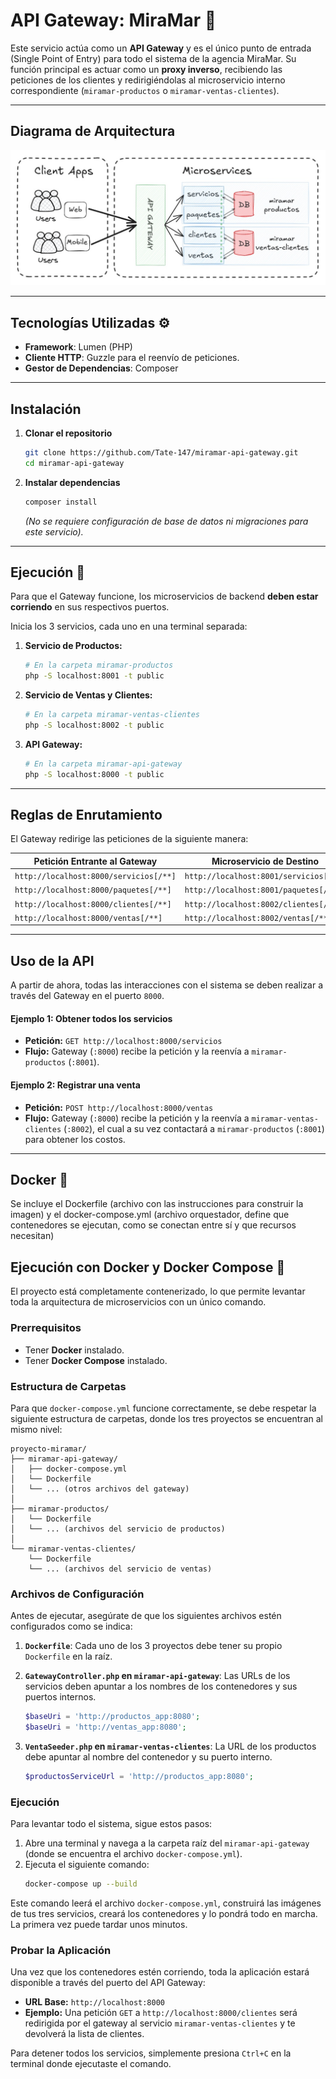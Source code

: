 # API Gateway: MiraMar 🚪

Este servicio actúa como un **API Gateway** y es el único punto de entrada (Single Point of Entry) para todo el sistema de la agencia MiraMar. Su función principal es actuar como un **proxy inverso**, recibiendo las peticiones de los clientes y redirigiéndolas al microservicio interno correspondiente (`miramar-productos` o `miramar-ventas-clientes`).

---

## Diagrama de Arquitectura

![Diagrama de Flujo](/img/DiagramaFlujo.jpg "Diagrama de Flujo")

---

## Tecnologías Utilizadas ⚙️

* **Framework**: Lumen (PHP)
* **Cliente HTTP**: Guzzle para el reenvío de peticiones.
* **Gestor de Dependencias**: Composer

---

## Instalación

1.  **Clonar el repositorio**
    ```bash
    git clone https://github.com/Tate-147/miramar-api-gateway.git
    cd miramar-api-gateway
    ```

2.  **Instalar dependencias**
    ```bash
    composer install
    ```
    *(No se requiere configuración de base de datos ni migraciones para este servicio).*

---

## Ejecución 🚀

Para que el Gateway funcione, los microservicios de backend **deben estar corriendo** en sus respectivos puertos.

Inicia los 3 servicios, cada uno en una terminal separada:

1.  **Servicio de Productos:**
    ```bash
    # En la carpeta miramar-productos
    php -S localhost:8001 -t public
    ```
2.  **Servicio de Ventas y Clientes:**
    ```bash
    # En la carpeta miramar-ventas-clientes
    php -S localhost:8002 -t public
    ```
3.  **API Gateway:**
    ```bash
    # En la carpeta miramar-api-gateway
    php -S localhost:8000 -t public
    ```

---

## Reglas de Enrutamiento

El Gateway redirige las peticiones de la siguiente manera:

| Petición Entrante al Gateway | Microservicio de Destino |
| ---------------------------- | ------------------------ |
| `http://localhost:8000/servicios[/**]` | `http://localhost:8001/servicios[/**]` |
| `http://localhost:8000/paquetes[/**]` | `http://localhost:8001/paquetes[/**]` |
| `http://localhost:8000/clientes[/**]` | `http://localhost:8002/clientes[/**]` |
| `http://localhost:8000/ventas[/**]`   | `http://localhost:8002/ventas[/**]`   |

---

## Uso de la API

A partir de ahora, todas las interacciones con el sistema se deben realizar a través del Gateway en el puerto `8000`.

#### **Ejemplo 1: Obtener todos los servicios**
* **Petición:** `GET http://localhost:8000/servicios`
* **Flujo:** Gateway (`:8000`) recibe la petición y la reenvía a `miramar-productos` (`:8001`).

#### **Ejemplo 2: Registrar una venta**
* **Petición:** `POST http://localhost:8000/ventas`
* **Flujo:** Gateway (`:8000`) recibe la petición y la reenvía a `miramar-ventas-clientes` (`:8002`), el cual a su vez contactará a `miramar-productos` (`:8001`) para obtener los costos.

---

## Docker 🐋

Se incluye el Dockerfile (archivo con las instrucciones para construir la imagen) y el docker-compose.yml (archivo orquestador, define que contenedores se ejecutan, como se conectan entre sí y que recursos necesitan)

## Ejecución con Docker y Docker Compose 🐳

El proyecto está completamente contenerizado, lo que permite levantar toda la arquitectura de microservicios con un único comando.

### Prerrequisitos
* Tener **Docker** instalado.
* Tener **Docker Compose** instalado.

### Estructura de Carpetas
Para que `docker-compose.yml` funcione correctamente, se debe respetar la siguiente estructura de carpetas, donde los tres proyectos se encuentran al mismo nivel:

```
proyecto-miramar/
├── miramar-api-gateway/
│   ├── docker-compose.yml
│   └── Dockerfile
│   └── ... (otros archivos del gateway)
│
├── miramar-productos/
│   └── Dockerfile
│   └── ... (archivos del servicio de productos)
│
└── miramar-ventas-clientes/
    └── Dockerfile
    └── ... (archivos del servicio de ventas)
```

### Archivos de Configuración
Antes de ejecutar, asegúrate de que los siguientes archivos estén configurados como se indica:

1.  **`Dockerfile`**: Cada uno de los 3 proyectos debe tener su propio `Dockerfile` en la raíz.

2.  **`GatewayController.php` en `miramar-api-gateway`**: Las URLs de los servicios deben apuntar a los nombres de los contenedores y sus puertos internos.
    ```php
    $baseUri = 'http://productos_app:8080';
    $baseUri = 'http://ventas_app:8080';
    ```

3.  **`VentaSeeder.php` en `miramar-ventas-clientes`**: La URL de los productos debe apuntar al nombre del contenedor y su puerto interno.
    ```php
    $productosServiceUrl = 'http://productos_app:8080';
    ```
### Ejecución
Para levantar todo el sistema, sigue estos pasos:

1.  Abre una terminal y navega a la carpeta raíz del `miramar-api-gateway` (donde se encuentra el archivo `docker-compose.yml`).
2.  Ejecuta el siguiente comando:
    ```bash
    docker-compose up --build
    ```

Este comando leerá el archivo `docker-compose.yml`, construirá las imágenes de tus tres servicios, creará los contenedores y lo pondrá todo en marcha. La primera vez puede tardar unos minutos.

### Probar la Aplicación
Una vez que los contenedores estén corriendo, toda la aplicación estará disponible a través del puerto del API Gateway:

* **URL Base:** `http://localhost:8000`
* **Ejemplo:** Una petición `GET` a `http://localhost:8000/clientes` será redirigida por el gateway al servicio `miramar-ventas-clientes` y te devolverá la lista de clientes.

Para detener todos los servicios, simplemente presiona `Ctrl+C` en la terminal donde ejecutaste el comando.